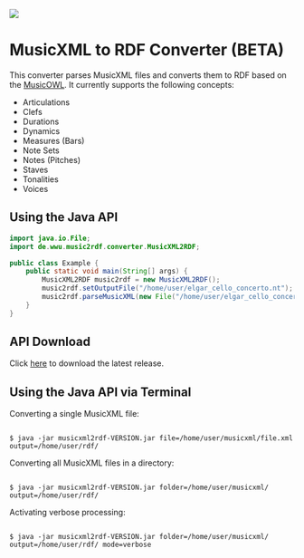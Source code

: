 [![](https://www.nebenbei-studieren.de/wp-content/uploads/2015/11/uni_muenster_logo.jpg ) ](https://www.uni-muenster.de/de/)

# MusicXML to RDF Converter (BETA)

This converter parses MusicXML files and converts them to RDF based on the [MusicOWL](http://linkeddata.uni-muenster.de/ontology/musicscore/mso.owl). It currently supports the following concepts:

 
 * Articulations
 * Clefs
 * Durations
 * Dynamics
 * Measures (Bars)
 * Note Sets
 * Notes (Pitches)
 * Staves
 * Tonalities 
 * Voices


## Using the Java API

```java
import java.io.File;
import de.wwu.music2rdf.converter.MusicXML2RDF;

public class Example {
	public static void main(String[] args) {
		MusicXML2RDF music2rdf = new MusicXML2RDF();
		music2rdf.setOutputFile("/home/user/elgar_cello_concerto.nt");
		music2rdf.parseMusicXML(new File("/home/user/elgar_cello_concerto.xml"));
	}
}
```
## API Download

Click [here](http://linkeddata.uni-muenster.de/api/) to download the latest release.

## Using the Java API via Terminal

Converting a single MusicXML file:

```shell

$ java -jar musicxml2rdf-VERSION.jar file=/home/user/musicxml/file.xml output=/home/user/rdf/

```

Converting all MusicXML files in a directory:

```shell

$ java -jar musicxml2rdf-VERSION.jar folder=/home/user/musicxml/ output=/home/user/rdf/

```

Activating verbose processing:

```shell

$ java -jar musicxml2rdf-VERSION.jar folder=/home/user/musicxml/ output=/home/user/rdf/ mode=verbose

```


